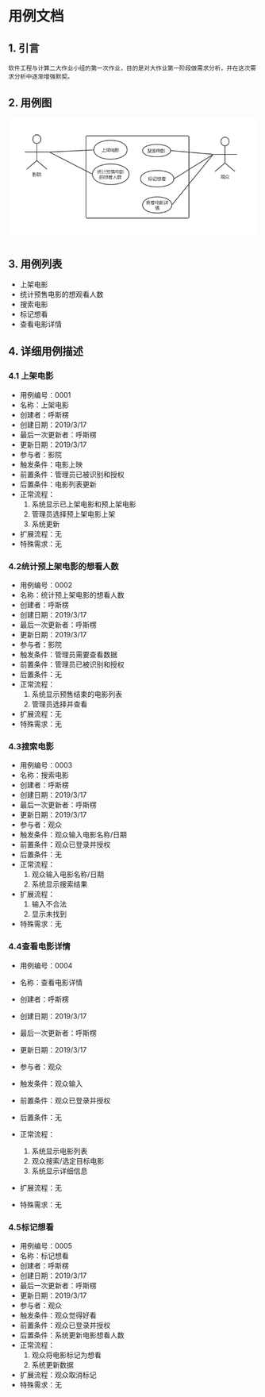 # 用例文档
## 1. 引言
    软件工程与计算二大作业小组的第一次作业，目的是对大作业第一阶段做需求分析，并在这次需求分析中逐渐增强默契。
## 2. 用例图
![用例图](https://github.com/AlexHSL/SEhomework1/blob/master/%E7%AC%AC%E4%B8%80%E9%98%B6%E6%AE%B5%E7%94%A8%E4%BE%8B%E5%9B%BE.jpg)
## 3. 用例列表
* 上架电影
* 统计预售电影的想观看人数
* 搜索电影
* 标记想看
* 查看电影详情

## 4. 详细用例描述

### 4.1 上架电影
* 用例编号：0001
* 名称：上架电影
* 创建者：呼斯楞
* 创建日期：2019/3/17
* 最后一次更新者：呼斯楞
* 更新日期：2019/3/17
* 参与者：影院
* 触发条件：电影上映
* 前置条件：管理员已被识别和授权
* 后置条件：电影列表更新
* 正常流程：
	1. 系统显示已上架电影和预上架电影
	2. 管理员选择预上架电影上架
	3. 系统更新
* 扩展流程：无
* 特殊需求：无

### 4.2统计预上架电影的想看人数
* 用例编号：0002
* 名称：统计预上架电影的想看人数
* 创建者：呼斯楞
* 创建日期：2019/3/17
* 最后一次更新者：呼斯楞
* 更新日期：2019/3/17
* 参与者：影院
* 触发条件：管理员需要查看数据
* 前置条件：管理员已被识别和授权
* 后置条件：无
* 正常流程：
	1. 系统显示预售结束的电影列表
	2. 管理员选择并查看
* 扩展流程：无
* 特殊需求：无

### 4.3搜索电影
* 用例编号：0003
* 名称：搜索电影
* 创建者：呼斯楞
* 创建日期：2019/3/17
* 最后一次更新者：呼斯楞
* 更新日期：2019/3/17
* 参与者：观众
* 触发条件：观众输入电影名称/日期
* 前置条件：观众已登录并授权
* 后置条件：无
* 正常流程：
	1. 观众输入电影名称/日期
    2. 系统显示搜索结果
* 扩展流程：
	1. 输入不合法
	2. 显示未找到
* 特殊需求：无

### 4.4查看电影详情
* 用例编号：0004
* 名称：查看电影详情
* 创建者：呼斯楞
* 创建日期：2019/3/17
* 最后一次更新者：呼斯楞
* 更新日期：2019/3/17
* 参与者：观众
* 触发条件：观众输入
* 前置条件：观众已登录并授权
* 后置条件：无
* 正常流程：
	1. 系统显示电影列表
    2. 观众搜索/选定目标电影
    3. 系统显示详细信息
         
* 扩展流程：无
* 特殊需求：无

### 4.5标记想看
* 用例编号：0005
* 名称：标记想看
* 创建者：呼斯楞
* 创建日期：2019/3/17
* 最后一次更新者：呼斯楞
* 更新日期：2019/3/17
* 参与者：观众
* 触发条件：观众觉得好看
* 前置条件：观众已登录并授权
* 后置条件：系统更新电影想看人数
* 正常流程：
	1. 观众将电影标记为想看
    2. 系统更新数据
* 扩展流程：观众取消标记
* 特殊需求：无